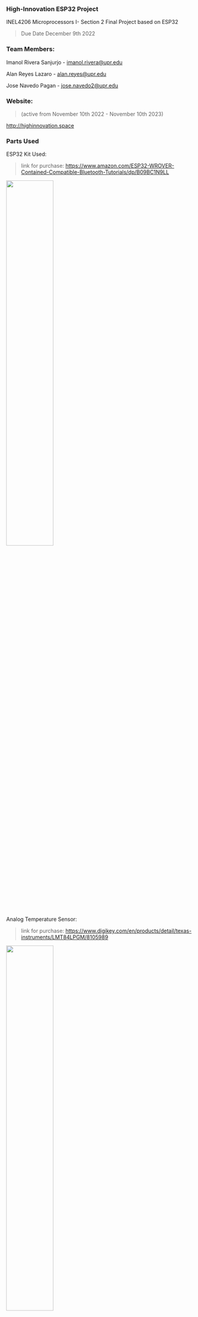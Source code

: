 ### High-Innovation ESP32 Project
INEL4206 Microprocessors I- Section 2 Final Project based on ESP32
>Due Date December 9th 2022

### Team Members:
Imanol Rivera Sanjurjo  - imanol.rivera@upr.edu

Alan Reyes Lazaro       - alan.reyes@upr.edu

Jose Navedo Pagan       - jose.navedo2@upr.edu

### Website:
>(active from November 10th 2022 - November 10th 2023) 

http://highinnovation.space

### Parts Used 
ESP32 Kit Used:

>link for purchase: https://www.amazon.com/ESP32-WROVER-Contained-Compatible-Bluetooth-Tutorials/dp/B09BC1N9LL

<img src= https://user-images.githubusercontent.com/60356566/201103807-fca603fb-79ff-4746-965e-6dece990fbd1.png width='50%'/>

Analog Temperature Sensor:

>link for purchase: https://www.digikey.com/en/products/detail/texas-instruments/LMT84LPGM/8105989

<img src=https://media.digikey.com/Photos/Texas%20Instr%20Photos/TO-92-3.jpg width='50%'/>

### Description: 
The purpose of this project is to detect the temperature of a room across the campus. This is done by having multiple ESP32's equipped with temperature sensors and placing them in different rooms across the campus. 

>The ESP32's may also be placed outside the room, and will read that the temperature is higher than what is expected. Displaying that the AC is not on.

>Devices will also have to go through a calibration mode, where they will get a base reading and make all further measurements accordingly.

The data captured by the ESP32 will be sent to our server and will display on home dashboard of highinnovation.space. 

>Users will also be able to use their phones (albeit android or iphone) to send a custom message and have Siri or Google list out the room and if the AC is on. 

### Tool Set List
>VS Code - streamlined code editor with support for development operations like debugging, task running, and version control.
>>C++ compiler
>>C compiler
>>PlatformIO -compile the same code with different development platforms
>Amazon Web Services (AWS Cloud Server) - cloud platform
>Siri - built-in, voice-controlled personal assistant available for Apple users
>Node-red - programming tool for wiring together hardware devices, APIs and online services
>Dashboard
>MongoDB - document database
>Github - code hosting platform for version control and collaboration
>ESP32 - series of low-cost, low-power system on a chip microcontrollers with integrated Wi-Fi and dual-mode Bluetooth
>Temperature sensor LMT84LPGM
>PM2 - Advanced process manager for production Node.js applications
>Powershell - cross-platform task automation solution made up of a command-line shell, a scripting language, and a configuration management framework
>Putty - open-source terminal emulator, serial console and network file transfer application
>Domain name - human-friendly address, sometimes called a URL
>MQTT Broker - entity that enables MQTT clients to communicate

### Copyright:
Other registered trademarks and their owners appearing in this repository:

Arduino® is a trademark of Arduino LLC (https://www.arduino.cc/).  
Raspberry Pi® is a trademark of Raspberry Pi Foundation (https://www.raspberrypi.org/).  
micro:bit® is a trademark of Micro:bit Educational Foundation (https://www.microbit.org/).  
Espressif® is a trademark of Espressif Systems (Shanghai) Co.Ltd (https://www.espressif.com/).
